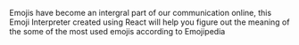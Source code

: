 Emojis have become an intergral part of our communication online, this Emoji Interpreter created using React will help you figure out the meaning of the some of the most used emojis according to Emojipedia
